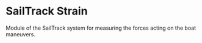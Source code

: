 # SailTrack Strain
Module of the SailTrack system for measuring the forces acting on the boat maneuvers.
